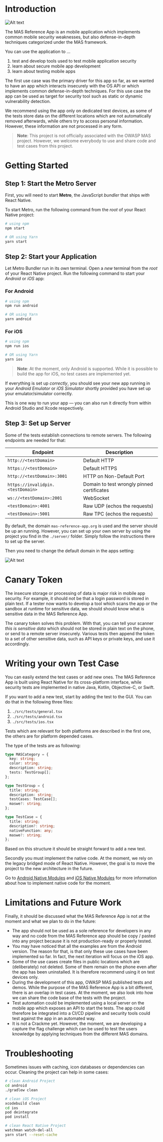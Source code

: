 # Introduction

![Alt text](screenshots/main.png)

The MAS Reference App is an mobile application which implements common mobile security weaknesses, but also defense-in-depth techniques categorized under the MAS framework.

You can use the application to ...

1. test and develop tools used to test mobile application security
2. learn about secure mobile app development
3. learn about testing mobile apps

The first use case was the primary driver for this app so far, as we wanted to have an app which interacts insecurely with the OS API or which implements common defense-in-depth techniques. For this use case the app can be used as target for security tool such as static or dynamic vulnerability detection.

We recommend using the app only on dedicated test devices, as some of the tests store data on the different locations which are not automatically removed afterwards, while others try to access personal information. However, these information are not processed in any form. 

>**Note**: This project is not officially associated with the OWASP MAS project. However, we welcome everybody to use and share code and test cases from this project.


# Getting Started


## Step 1: Start the Metro Server

First, you will need to start **Metro**, the JavaScript _bundler_ that ships _with_ React Native.

To start Metro, run the following command from the _root_ of your React Native project:

```bash
# using npm
npm start

# OR using Yarn
yarn start
```

## Step 2: Start your Application

Let Metro Bundler run in its _own_ terminal. Open a _new_ terminal from the _root_ of your React Native project. Run the following command to start your _Android_ or _iOS_ app:

### For Android

```bash
# using npm
npm run android

# OR using Yarn
yarn android
```

### For iOS

```bash
# using npm
npm run ios

# OR using Yarn
yarn ios
```

>**Note**: At the moment, only Android is supported. While it is possible to build the app for iOS, no test cases are implemented yet.

If everything is set up _correctly_, you should see your new app running in your _Android Emulator_ or _iOS Simulator_ shortly provided you have set up your emulator/simulator correctly.

This is one way to run your app — you can also run it directly from within Android Studio and Xcode respectively.

## Step 3: Set up Server

Some of the tests establish connections to remote servers. The following endpoints are needed for that:



| Endpoint                           | Description |
| ---------------------------------- | ------------------------------------------- |
| `http://<testDomain>`              |  Default HTTP                               |                      
| `https://<testDomain>`             |  Default HTTPS                              |
| `http://<testDomain>:3001`         |  HTTP on Non-Default Port                   |
| `https://invalidpin.<testDomain>`  |  Domain to test wrongly pinned certificates | 
| `ws://<testDomain>:2001`           |  WebSocket                                  |
| `<testDomain>:4001`                |  Raw UDP (echos the requests)               |
| `<testDomain>:5001`                |  Raw TPC (echos the requests)               |


By default, the domain `mas-reference-app.org` is used and the server should be up an running. However, you can set up your own server by using the project you find in the `./server/` folder. Simply follow the instructions there to set up the server.

Then you need to change the default domain in the apps setting:


![Alt text](screenshots/settings.png)


# Canary Token

The insecure storage or processing of data is major risk in mobile app security. For example, it should not be that a login password is stored in plain text. If a tester now wants to develop a tool which scans the app or the sandbox at runtime for sensitive data, we should should know what is sensitive data in the MAS Reference App. 

The canary token solves this problem. With that, you can tell your scanner _this is sensitive data_ which should not be stored in plain text on the phone, or send to a remote server insecurely. Various tests then append the token to a set of other sensitive data, such as API keys or private keys, and use it accordingly.


# Writing your own Test Case

You can easily extend the test cases or add new ones. The MAS Reference App is built using React Native for its cross-platform interface, while security tests are implemented in native Java, Kotlin, Objective-C, or Swift.

If you want to add a new test, start by adding the test to the GUI. You can do that in the following three files:

1. `./src/tests/general.tsx`
2. `./src/tests/android.tsx`
3. `./src/tests/ios.tsx`

Tests which are relevant for both platforms are described in the first one, the others are for platform depended cases.

The type of the tests are as following:

```typescript
type MASCategory = {
  key: string;
  color: string;
  description: string;
  tests: TestGroup[];
};

type TestGroup = {
  title: string;
  description: string;
  testCases: TestCase[];
  maswe?: string;
};

type TestCase = {
  title: string;
  description?: string;
  nativeFunction: any;
  maswe?: string;
};
```

Based on this structure it should be straight forward to add a new test.

Secondly you must implement the native code. At the moment, we rely on the legacy bridged mode of React Native. However, the goal is to move the project to the new architecture in the future.

Go to [Android Native Modules](https://reactnative.dev/docs/legacy/native-modules-android) and [iOS Native Modules](https://reactnative.dev/docs/legacy/native-modules-ios) for more information about how to implement native code for the moment. 


# Limitations and Future Work

Finally, it should be discussed what the MAS Reference App is not at the moment and what we plan to do in the future:

- The app should not be used as a sole reference for developers in any way and no code from the MAS Reference app should be copy / pasted into any project because it is not production-ready or properly tested.
- You may have noticed that all the examples are from the Android version. The reason for that, is that only these use cases have been implemented so far. In fact, the next iteration will focus on the iOS app.
- Some of the use cases create files in public locations which are (deliberately) not deleted. Some of them remain on the phone even after the app has been uninstalled. It is therefore recommend using it on test devices only.
- During the development of this app, OWASP MAS published tests and demos. While the purpose of the MAS Reference App is a bit different, there is an overlap in test cases. At the moment, we also look into how we can share the code base of the tests with the project.
- Test automation could be implemented using a local server on the mobile app which exposes an API to start the tests. The app could therefore be integrated into a CI/CD pipeline and security tools could test against the app in an automated way.
- It is not a Crackme yet. However, the moment, we are developing a capture the flag challenge which can be used to test the users knowledge by applying techniques from the different MAS domains.


# Troubleshooting

Sometimes issues with caching, icon databases or dependencies can occur. Cleaning the project can help in some cases:

```bash
# clean Android Project
cd android
./gradlew clean
```

```bash
# clean iOS Project
xcodebuild clean
cd ios
pod deintegrate
pod install
```

```bash
# clean React Native Project
watchman watch-del-all
yarn start --reset-cache
```
